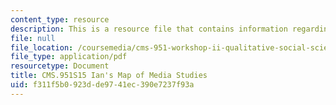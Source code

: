 ```yaml
---
content_type: resource
description: This is a resource file that contains information regarding iMoMS.
file: null
file_location: /coursemedia/cms-951-workshop-ii-qualitative-social-science-methods-for-media-studies-spring-2015/f311f5b0923dde9741ec390e7237f93a_MITCMS_951S15_iMoMS.pdf
file_type: application/pdf
resourcetype: Document
title: CMS.951S15 Ian's Map of Media Studies
uid: f311f5b0-923d-de97-41ec-390e7237f93a
---
```

